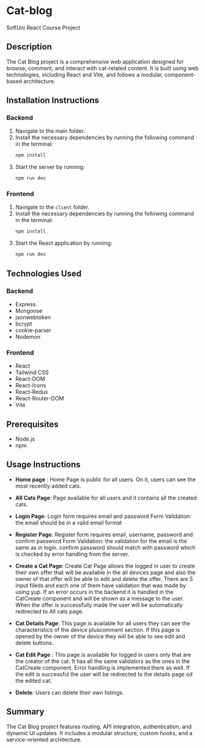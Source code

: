 # Cat-blog
SoftUni React Course Project

## Description

The Cat Blog project is a comprehensive web application designed for browse, comment, and interact with cat-related content. It is built using  web technologies, including React and Vite, and follows a modular, component-based architecture.

## Installation Instructions

### Backend
1. Navigate to the main folder.
2. Install the necessary dependencies by running the following command in the terminal:
   ```bash
   npm install
   ```
3. Start the server by running:
   ```bash
   npm run dev
   ```

### Frontend
1. Navigate to the `client` folder.
2. Install the necessary dependencies by running the following command in the terminal:
   ```bash
   npm install
   ```
3. Start the React application by running:
   ```bash
   npm run dev
   ```

## Technologies Used

### Backend
- Express
- Mongoose
- jsonwebtoken
- bcrypt
- cookie-parser
- Nodemon

### Frontend
- React
- Tailwind CSS
- React-DOM
- React-Icons
- React-Redux
- React-Router-DOM
- Vite 

## Prerequisites

- Node.js
- npm

## Usage Instructions

- **Home page** : Home Page is public for all users. On it, users can see the most recently added cats.

- **All Cats Page**: Page available for all users and it contains all the created cats.

- **Login Page**: Login form requires email and password
  Form Validation:
the email should be in a valid email format

- **Register Page**: Register form requires email, username, password and confirm password
  Form Validation:
the validation for the email is the same as in login.
confirm password should match with password which is checked by error handling from the server.

- **Create a Cat Page**:
 Create Cat Page allows the logged in user to create their own offer that will be available in the all devices page and also the owner of that offer will be able to edit and delete the offer. There are 5 input fileds and each one of them have validation that was made by using yup. If an error occurs in the backend it is handled in the CatCreate component and will be shown as a message to the user. When the offer is successfully made the user will be automatically redirected to All cats page.

- **Cat Details Page**: This page is available for all users they can see the characteristics of the device pluscomment section. If this page is opened by the owner of the device they will be able to see edit and delete buttons.

- **Cat Edit Page** : This page is available for logged in users only that are the creator of the cat. It has all the same validators as the ones in the CatCreate component. Error handling is implemented there as well. If the edit is successful the user will be redirected to the details page od the edited cat.

- **Delete**: Users can delete their own listings.
  
## Summary

The Cat Blog project features routing, API integration, authentication, and dynamic UI updates. It includes a modular structure, custom hooks, and a service-oriented architecture.